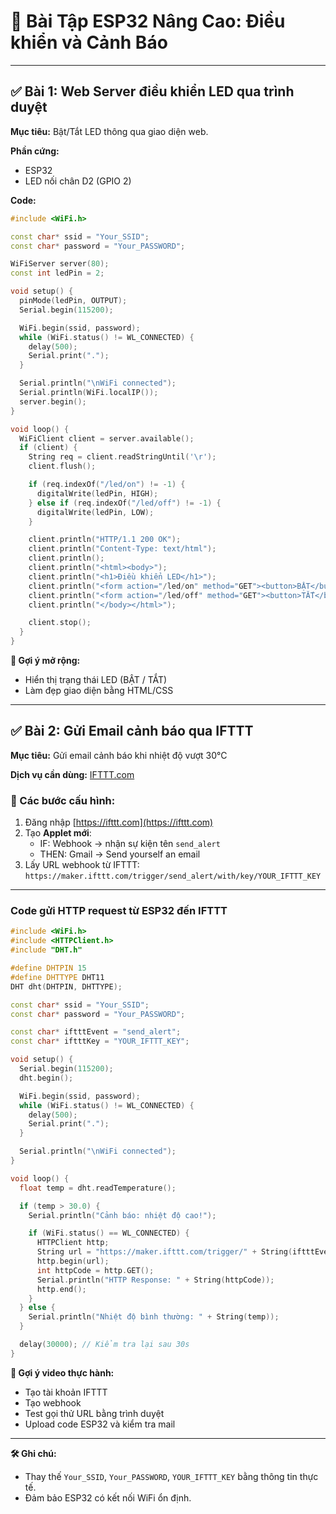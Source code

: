 
# 🔧 Bài Tập ESP32 Nâng Cao: Điều khiển và Cảnh Báo

---

## ✅ Bài 1: Web Server điều khiển LED qua trình duyệt

**Mục tiêu:** Bật/Tắt LED thông qua giao diện web.

**Phần cứng:**
- ESP32
- LED nối chân D2 (GPIO 2)

**Code:**

```cpp
#include <WiFi.h>

const char* ssid = "Your_SSID";
const char* password = "Your_PASSWORD";

WiFiServer server(80);
const int ledPin = 2;

void setup() {
  pinMode(ledPin, OUTPUT);
  Serial.begin(115200);

  WiFi.begin(ssid, password);
  while (WiFi.status() != WL_CONNECTED) {
    delay(500);
    Serial.print(".");
  }

  Serial.println("\nWiFi connected");
  Serial.println(WiFi.localIP());
  server.begin();
}

void loop() {
  WiFiClient client = server.available();
  if (client) {
    String req = client.readStringUntil('\r');
    client.flush();

    if (req.indexOf("/led/on") != -1) {
      digitalWrite(ledPin, HIGH);
    } else if (req.indexOf("/led/off") != -1) {
      digitalWrite(ledPin, LOW);
    }

    client.println("HTTP/1.1 200 OK");
    client.println("Content-Type: text/html");
    client.println();
    client.println("<html><body>");
    client.println("<h1>Điều khiển LED</h1>");
    client.println("<form action="/led/on" method="GET"><button>BẬT</button></form>");
    client.println("<form action="/led/off" method="GET"><button>TẮT</button></form>");
    client.println("</body></html>");

    client.stop();
  }
}
```

**📌 Gợi ý mở rộng:**
- Hiển thị trạng thái LED (BẬT / TẮT)
- Làm đẹp giao diện bằng HTML/CSS

---

## ✅ Bài 2: Gửi Email cảnh báo qua IFTTT

**Mục tiêu:** Gửi email cảnh báo khi nhiệt độ vượt 30°C

**Dịch vụ cần dùng:** [IFTTT.com](https://ifttt.com)

### 📍 Các bước cấu hình:

1. Đăng nhập [https://ifttt.com](https://ifttt.com)
2. Tạo **Applet mới**:
    - IF: Webhook → nhận sự kiện tên `send_alert`
    - THEN: Gmail → Send yourself an email
3. Lấy URL webhook từ IFTTT:  
   `https://maker.ifttt.com/trigger/send_alert/with/key/YOUR_IFTTT_KEY`

---

### **Code gửi HTTP request từ ESP32 đến IFTTT**

```cpp
#include <WiFi.h>
#include <HTTPClient.h>
#include "DHT.h"

#define DHTPIN 15
#define DHTTYPE DHT11
DHT dht(DHTPIN, DHTTYPE);

const char* ssid = "Your_SSID";
const char* password = "Your_PASSWORD";

const char* iftttEvent = "send_alert";
const char* iftttKey = "YOUR_IFTTT_KEY";

void setup() {
  Serial.begin(115200);
  dht.begin();

  WiFi.begin(ssid, password);
  while (WiFi.status() != WL_CONNECTED) {
    delay(500);
    Serial.print(".");
  }

  Serial.println("\nWiFi connected");
}

void loop() {
  float temp = dht.readTemperature();

  if (temp > 30.0) {
    Serial.println("Cảnh báo: nhiệt độ cao!");

    if (WiFi.status() == WL_CONNECTED) {
      HTTPClient http;
      String url = "https://maker.ifttt.com/trigger/" + String(iftttEvent) + "/with/key/" + String(iftttKey);
      http.begin(url);
      int httpCode = http.GET();
      Serial.println("HTTP Response: " + String(httpCode));
      http.end();
    }
  } else {
    Serial.println("Nhiệt độ bình thường: " + String(temp));
  }

  delay(30000); // Kiểm tra lại sau 30s
}
```

**🎥 Gợi ý video thực hành:**
- Tạo tài khoản IFTTT
- Tạo webhook
- Test gọi thử URL bằng trình duyệt
- Upload code ESP32 và kiểm tra mail

---

**🛠 Ghi chú:**
- Thay thế `Your_SSID`, `Your_PASSWORD`, `YOUR_IFTTT_KEY` bằng thông tin thực tế.
- Đảm bảo ESP32 có kết nối WiFi ổn định.

